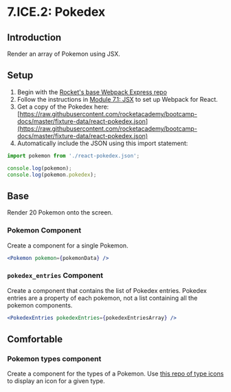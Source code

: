# 7.ICE.2: Pokedex

## Introduction

Render an array of Pokemon using JSX.

## Setup

1. Begin with the [Rocket's base Webpack Express repo](https://github.com/rocketacademy/webpack-mvc-base-bootcamp.git)
2. Follow the instructions in [Module 7.1: JSX](../../7-react/7.1-jsx-intro#setup) to set up Webpack for React.
3. Get a copy of the Pokedex here: [https://raw.githubusercontent.com/rocketacademy/bootcamp-docs/master/fixture-data/react-pokedex.json](https://raw.githubusercontent.com/rocketacademy/bootcamp-docs/master/fixture-data/react-pokedex.json)
4. Automatically include the JSON using this import statement:

```jsx
import pokemon from './react-pokedex.json';

console.log(pokemon);
console.log(pokemon.pokedex);
```

## Base

Render 20 Pokemon onto the screen.

### Pokemon Component

Create a component for a single Pokemon.

```jsx
<Pokemon pokemon={pokemonData} />
```

### `pokedex_entries` Component

Create a component that contains the list of Pokedex entries. Pokedex entries are a property of each pokemon, not a list containing all the pokemon components.

```jsx
<PokedexEntries pokedexEntries={pokedexEntriesArray} />
```

## Comfortable

### Pokemon types component

Create a component for the types of a Pokemon. Use [this repo of type icons](https://github.com/duiker101/pokemon-type-svg-icons) to display an icon for a given type.
